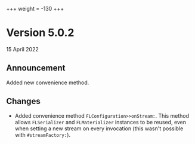 +++
weight = -130
+++

# Version 5.0.2
15 April 2022

## Announcement
Added new convenience method.

## Changes
- Added convenience method `FLConfiguration>>onStream:`. This method allows `FLSerializer` and `FLMaterializer` instances
to be reused, even when setting a new stream on every invocation (this wasn't possible with `#streamFactory:`).
